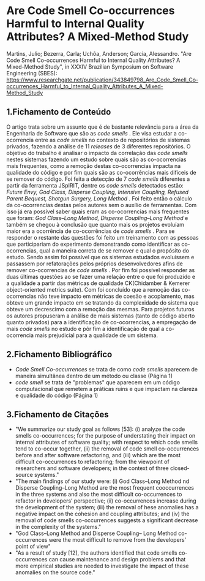 # Are Code Smell Co-occurrences Harmful to Internal Quality Attributes? A Mixed-Method Study

 Martins, Julio; Bezerra, Carla; Uchôa, Anderson; Garcia, Alessandro. "Are Code Smell Co-occurrences Harmful to Internal Quality Attributes? A Mixed-Method Study",
  in XXXIV Brazilian Symposium on Software Engineering (SBES): https://www.researchgate.net/publication/343849798_Are_Code_Smell_Co-occurrences_Harmful_to_Internal_Quality_Attributes_A_Mixed-Method_Study

## 1.Fichamento de Conteúdo

O artigo trata sobre um assunto que é de bastante relevância para a área da Engenharia de Software que são as <em> code smells </em>. Ele visa estudar a co-ocorrencia entre as <em> code smells </em> no contexto de repositórios de sistemas privados, fazendo a análise de 11 <em> releases </em> de 3 diferentes repositórios. O objetivo do trabalho é analisar o impacto da correlação das <em> code smells </em> nestes sistemas fazendo um estudo sobre quais são as co-ocorrencias mais frequentes, como a remoção destas co-ocorrencias impacta na qualidade do código e por fim quais são as co-ocorrências mais dificeis de se remover do código. Foi feita a detecção de 7 <em> code smells </em> diferentes a partir da ferramenta JSpIRIT, dentre os <em> code smells </em> detectados estão: <em> Future Envy, God Class, Disperse Coupling, Intensive Coupling, Refused Parent Bequest, Shotgun Surgery, Long Method </em>. Foi feito então o cálculo da co-ocorrencias destas pelos autores sem o auxílio de ferramentas. Com isso já era possível saber quais eram as co-ocorrencias mais frequentes que foram: <em> God Class–Long Method, Disperse Coupling–Long Method</em> e também se chegou à conclusão que quanto mais os projetos evoluíam maior era a ocorrência de co-ocorrências de <em> code smells </em>. Para se responder o restante das questões foi feito um treinamento com as pessoas que participariam do experimento demonstrando como identificar as co-ocorrencias, qual a maneira correta de se remover e qual o propósito do estudo. Sendo assim foi possível que os sistemas estudados evoluíssem e passassem por refatorações pelos próprios desenvolvedores afins de remover co-ocorrencias de <em> code smells </em>. Por fim foi possível responder as duas últimas questões ao se fazer uma relação entre o que foi produzido e a qualidade a partir das métricas de qualidade CK(Chidamber & Kemerer object-oriented metrics suite). Com foi concluído que a remoção das co-ocorrencias não teve impacto em métricas de coesão e acoplamento, mas obteve um grande impacto em se tratando da complexidade do sistema que obteve um decrescimo com a remoção das mesmas. Para projetos futuros os autores propuseram a análise de mais sistemas (tanto de código aberto quanto privados) para a identificação de co-ocorrencias, a empregação de mais <em> code smells </em> no estudo e pôr fim a identificação de qual a co-ocorrencia mais prejudicial para a qualidade de um sistema. 

## 2.Fichamento Bibliográfico
- <em> Code Smell Co-occurrences </em> se trata de como <em> code smells </em> aparecem de maneira simultânea dentro de um método ou classe (Página 1)
- <em> code smell </em> se trata de "problemas" que aparecem em um código computacional que remetem a práticas ruins e que impactam na clareza e qualidade do código (Página 1)

## 3.Fichamento de Citações

- "We summarize our study goal as follows [53]: (i) analyze the code smells co-occurrences; for the purpose of understating their impact on internal attributes of software quality; with respect to
which code smells tend to co-occur together, (ii) the removal of code smell co-occurrences before and after software refactoring, and (iii) which are the most difficult co-occurrences to refactoring; from the
viewpoint of researchers and software developers; in the context of three closed-source systems."
- "The main findings of our study were: (i) God Class–Long Method nd Disperse Coupling–Long Method are the most frequent cooccurrences in the three systems and also the most difficult co-occurrences to refactor in developers’ perspective; (ii) co-occurrences
increase during the development of the system; (iii) the removal of hese anomalies has a negative impact on the cohesion and coupling attributes; and (iv) the removal of code smells co-occurrences suggests a significant decrease in the complexity of the systems."
- "God Class–Long Method and Disperse Coupling– Long Method co-occurrences were the most difficult to remove from the developers’ point of view"
- "As a result of study [12], the authors identified that code smells co-occurrences can cause maintenance and design problems and that more empirical studies are needed to investigate the impact of these anomalies on the source code."
